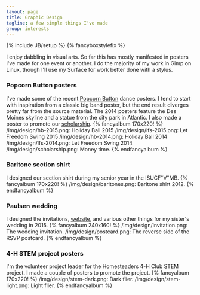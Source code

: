 ```yaml
---
layout: page
title: Graphic Design
tagline: a few simple things I've made 
group: interests
---
```

{% include JB/setup %}
{% fancyboxstylefix %}

I enjoy dabbling in visual arts. So far this has mostly manifested in posters I've made for one event or another. I do the majority of my work in Gimp on Linux, though I'll use my Surface for work better done with a stylus.  

### Popcorn Button posters
I've made some of the recent [Popcorn Button](http://www.popcornbutton.org) dance posters. I tend to start with inspiration from a classic big band poster, but the end result diverges pretty far from the source material. The 2014 posters feature the Des Moines skyline and a statue from the city park in Atlantic. I also made a poster to promote our [scholarship](http://www.popcornbutton.org/scholarship).
{% fancyalbum 170x220! %}
/img/design/hb-2015.png: Holiday Ball 2015
/img/design/lfs-2015.png: Let Freedom Swing 2015
/img/design/hb-2014.png: Holiday Ball 2014
/img/design/lfs-2014.png: Let Freedom Swing 2014
/img/design/scholarship.png: Money time.
{% endfancyalbum %}

### Baritone section shirt
I designed our section shirt during my senior year in the ISUCF"V"MB.
{% fancyalbum 170x220! %}
/img/design/baritones.png: Baritone shirt 2012.
{% endfancyalbum %}

### Paulsen wedding
I designed the invitations, [website](http://paulsen.curtisullerich.com), and various other things for my sister's wedding in 2015.
{% fancyalbum 240x160! %}
/img/design/invitation.png: The wedding invitation.
/img/design/postcard.png: The reverse side of the RSVP postcard.
{% endfancyalbum %}

### 4-H STEM project posters
I'm the volunteer project leader for the Homesteaders 4-H Club STEM project. I made a couple of posters to promote the project.
{% fancyalbum 170x220! %}
/img/design/stem-dark.png: Dark flier.
/img/design/stem-light.png: Light flier.
{% endfancyalbum %}

